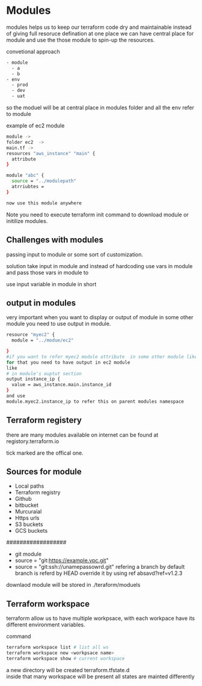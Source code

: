 # Modules 
modules helps us to keep our terraform code dry and maintainable
instead of giving full resoruce defination at one place we can have central place for module and use the those module to spin-up the resources.

convetional approach
```sh
- module
  - a
  - b
- env
  - prod
  - dev
  - uat
```
so the moduel will be at central place in modules folder and all the env refer to module

example of ec2 module
```sh
module -> 
folder ec2  -> 
main.tf ->
resources "aws_instance" "main" {
  attribute
}

module "abc" {
  source = "../modulepath"
  atrriubtes = 
}

now use this module anywhere
```

Note you need to execute terraform init command to download module or initilize modules.

## Challenges with modules
passing input to module or some sort of customization.

solution take input in module and instead of hardcoding use vars in module and pass those vars in module to

use input variable in module in short

## output in modules 
very important
when you want to display or output of module in some other module you need to use output in module.

```sh
resource "myec2" {
  module = "../modue/ec2"

}
#if you want to refer myec2 module attribute  in some other module like elastic ip moduel it is not possible directely
for that you need to have output in ec2 module
like 
# in module's ouptut section
output instance_ip {
  value = aws_instance.main.instance_id
}
and use 
module.myec2.instance_ip to refer this on parent modules namespace

```

## Terraform registery

there are many modules available on internet can be found at registory.terraform.io

tick marked are the offical one.

## Sources for module
- Local paths
- Terraform registry
- Github
- bitbucket
- Murcuraial
- Https urls
- S3 buckets
- GCS buckets

##################
 - git module
  - source = "git:https://example.vpc.git"
  - source = "git:ssh://unamepassowrd.git"
refering a branch by default branch is referd by HEAD
override it by using ref
absavd?ref=v1.2.3

downlaod module will be stored in ./teraform/moduels

## Terraform workspace
terraform allow us to have multiple workpsace, with each workpace have its different environment variables.

command
```sh
terraform workspace list # list all ws
terraform workspace new <workpsace name> 
terraform workspace show # current workspace
```
a new directory will be created terraform.tfstate.d\
inside that many workspace will be present
all states are mainted differently